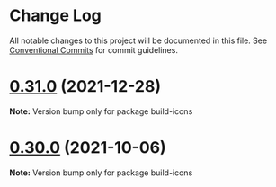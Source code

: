 # Change Log

All notable changes to this project will be documented in this file.
See [Conventional Commits](https://conventionalcommits.org) for commit guidelines.

# [0.31.0](https://github.com/RocketChat/fuselage/compare/v0.30.1...v0.31.0) (2021-12-28)

**Note:** Version bump only for package build-icons

# [0.30.0](https://github.com/RocketChat/fuselage/compare/v0.29.0...v0.30.0) (2021-10-06)

**Note:** Version bump only for package build-icons
